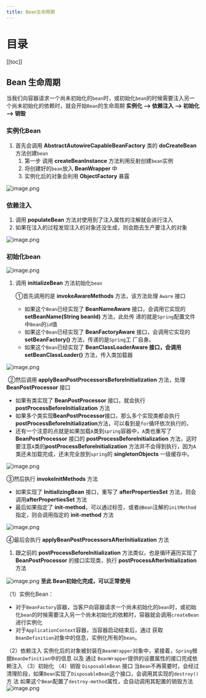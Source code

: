 ```yaml
---
title: Bean生命周期
---
```

# 目录

[[toc]]

## Bean 生命周期
当我们向容器请求一个尚未初始化的`bean`时，或初始化`bean`的时候需要注入另一个尚未初始化的依赖时，就会开始`Bean`的生命周期
**实例化 -->   依赖注入  --> 初始化  --> 销毁**

### 实例化Bean

1. 首先会调用 **AbstractAutowireCapableBeanFactory** 类的 **doCreateBean** 方法创建`bean`
   1. 第一步 调用 **createBeanInstance** 方法利用反射创建`bean`实例
   2. 将创建好的`bean`放入 **BeanWrapper** 中
   3. 实例化后的对象会利用 **ObjectFactory** 暴露

![image.png](./img/1676527601579-ad90a32f-5df2-492d-9866-84169b559f77.png)

### 依赖注入

1. 调用 **populateBean** 方法对使用到了注入属性的注解就会进行注入
2. 如果在注入的过程发现注入的对象还没生成，则会跑去生产要注入的对象

![image.png](./img/1676528370730-8c36d5eb-422e-4753-b8bd-0169132ee479.png)
### 初始化bean
![image.png](./img/1676528791961-07901551-e0a0-48f2-82e2-87a6ba523831.png)

1. 调用 **initializeBean** 方法初始化`bean`
   
   ①首先调用的是 **invokeAwareMethods** 方法，该方法处理 `Aware` 接口
   
   - 如果这个`Bean`已经实现了 **BeanNameAware** 接口，会调用它实现的 **setBeanName(String beanId)** 方法，此处传 递的就是`Spring`配置文件中`Bean`的`id`值
   - 如果这个`Bean`已经实现了 **BeanFactoryAware** 接口，会调用它实现的 **setBeanFactory()** 方法，传递的是`Spring`工 厂自身。
   - 如果这个`Bean`已经实现了 **BeanClassLoaderAware **接口，会调用 s**etBeanClassLoader()** 方法，传入类加载器

![image.png](./img/1676528993968-2a4a48f5-9541-4fe7-89db-4e8d2b5ddb32.png)

​	②然后调用 **applyBeanPostProcessorsBeforeInitialization** 方法，处理 **BeanPostProcessor** 接口

- 如果有类实现了 **BeanPostProcessor** 接口，就会执行 **postProcessBeforeInitialization** 方法
- 如果多个类实现**BeanPostProcessor**接口，那么多个实现类都会执行**postProcessBeforeInitialization**方法，可以看到是`for`循环依次执行的，
- 还有一个注意的点就是如果加载`A`类到`spring`容器中，`A`类也重写了 **BeanPostProcessor** 接口的 **postProcessBeforeInitialization** 方法，这时要注意`A`类的**postProcessBeforeInitialization** 方法并不会得到执行，因为`A`类还未加载完成，还未完全放到`spring`的 **singletonObjects** 一级缓存中。

![image.png](./img/1676529564616-9a863de1-cd2e-4767-826d-5ceec4caa447.png)

③然后执行 **invokeInitMethods** 方法
- 如果实现了 **InitializingBean** 接口，重写了 **afterPropertiesSet** 方法，则会调用**afterPropertiesSet** 方法
- 最后如果指定了 **init-method**，可以通过标签，或者`@Bean`注解的`initMethod`指定，则会调用指定的 **init-method** 方法

![image.png](./img/1676529880935-ae999c8c-45a4-4b3d-a2c9-3151f75f53f2.png)

④最后会执行 **applyBeanPostProcessorsAfterInitialization** 方法
1. 跟之前的 **postProcessBeforeInitialization** 方法类似，也是循环遍历实现了**BeanPostProcessor** 的接口实现类，执行 **postProcessAfterInitialization** 方法

![image.png](./img/1676530037522-e759f94f-47f6-46a2-86ba-2135861bcb13.png)
**至此 Bean初始化完成，可以正常使用**

（1）实例化Bean：  

- 对于`BeanFactory`容器，当客户向容器请求一个尚未初始化的`bean`时，或初始化`bean`的时候需要注入另一个尚未初始化的依赖时，容器就会调用`createBean`进行实例化  
- 对于`ApplicationContext`容器，当容器启动结束后，通过 获取`BeanDefinition`对象中的信息，实例化所有的`bean`。  

（2）依赖注入 
实例化后的对象被封装在`BeanWrapper`对象中，紧接着，`Spring`根据`BeanDefinition`中的信息 以及 通过 `BeanWrapper`提供的设置属性的接口完成依赖注入 
（3）初始化
（4）销毁
`DisposableBean`  接口
当`Bean`不再需要时，会经过清理阶段，如果`Bean`实现了`DisposableBean`这个接口，会调用其实现的`destroy()`方 法 
如果这个`Bean`配置了`destroy-method`属性，会自动调用其配置的销毁方法 
![image.png](./img/1675489737307-72a4782b-d2fe-4a25-8c50-1e9e5407ebce.png)



